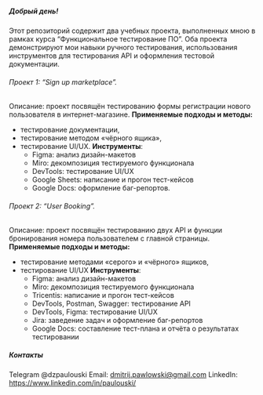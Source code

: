##### Добрый день! 
Этот репозиторий содержит два учебных проекта, выполненных мною в рамках курса “Функциональное тестирование ПО”. Оба проекта демонстрируют мои навыки ручного тестирования, использования инструментов для тестирования API и оформления тестовой документации.

###### Проект 1: “Sign up marketplace”.
Описание: проект посвящён тестированию формы регистрации нового пользователя в интернет-магазине.
**Применяемые подходы и методы:** 
- тестирование документации, 
- тестирование методом «чёрного ящика»,
- тестирование UI/UX.
**Инструменты**:
	- Figma: анализ дизайн-макетов
	- Miro: декомпозиция тестируемого функционала
	- DevTools: тестирование UI/UX
	- Google Sheets: написание и прогон тест-кейсов
	- Google Docs: оформление баг-репортов.

###### Проект 2: “User Booking”.
Описание: проект посвящён тестированию двух API и функции бронирования номера пользователем с главной страницы. 
**Применяемые подходы и методы:**
- тестирование методами «серого» и «чёрного» ящиков, 
- тестирование UI/UX
**Инструменты**:
	- Figma: анализ дизайн-макетов
	- Miro: декомпозиция тестируемого функционала
	- Tricentis: написание и прогон тест-кейсов
	- DevTools, Postman, Swagger: тестирование API
	- DevTools, Figma: тестирование UI/UX
	- Jira: заведение задач и оформление баг-репортов
	- Google Docs: составление тест-плана и отчёта о результатах тестировании

##### Контакты
Telegram @dzpaulouski
Email: dmitrij.pawlowski@gmail.com
LinkedIn: https://www.linkedin.com/in/paulouski/
